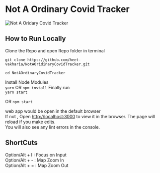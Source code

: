 # Not A Ordinary Covid Tracker<br/>

![Not A Oridary Covid Tracker](./design/main.png)

## How to Run Locally

Clone the Repo and open Repo folder in terminal<br/>

`git clone https://github.com/heet-vakharia/NotAOridinaryCovidTracker.git`

`cd NotAOrdinaryCovidTracker`

Install Node Modules<br/>
`yarn`
OR
`npm install`
Finally run<br/>
`yarn start`

OR
`npm start`

web app would be open in the default browser<br />
If not , Open [http://localhost:3000](http://localhost:3000) to view it in the browser.
The page will reload if you make edits.<br />
You will also see any lint errors in the console.

## ShortCuts

Option/Alt + I : Focus on Input<br/>
Option/Alt + - : Map Zoom In<br/>
Option/Alt + = : Map Zoom Out<br/>
